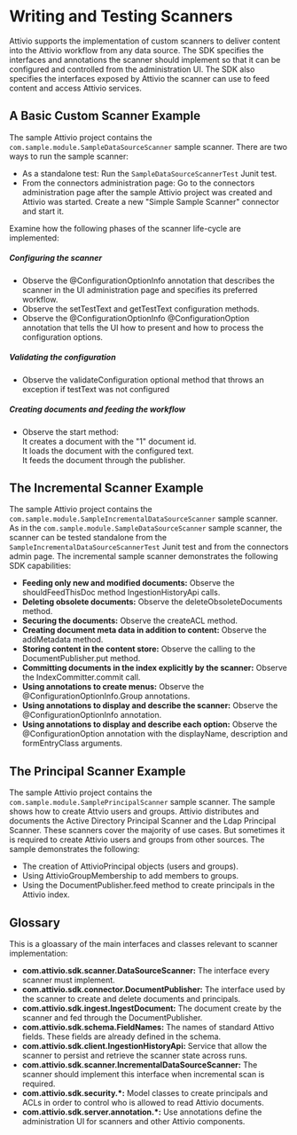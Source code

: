# Writing and Testing Scanners

Attivio supports the implementation of custom scanners to deliver content into the Attivio workflow from any data source. The SDK specifies the interfaces and annotations the scanner should implement so that
it can be configured and controlled from the administration UI. The SDK also specifies the interfaces exposed by Attivio the scanner can use to feed content and access Attivio services.

## A Basic Custom Scanner Example

The sample Attivio project contains the `com.sample.module.SampleDataSourceScanner` sample scanner. There are two ways to run the sample scanner:
- As a standalone test: Run the `SampleDataSourceScannerTest` Junit test.
- From the connectors administration page: Go to the connectors administration page after the sample Attivio project was created and Attivio was started. Create a new "Simple Sample Scanner" connector and start it.

Examine how the following phases of the scanner life-cycle are implemented:

##### Configuring the scanner
- Observe the @ConfigurationOptionInfo annotation that describes the scanner in the UI administration page and specifies its preferred workflow.
- Observe the setTestText and getTestText configuration methods.
- Observe the @ConfigurationOptionInfo @ConfigurationOption annotation that tells the UI how to present and how to process the configuration options.

##### Validating the configuration
- Observe the validateConfiguration optional method that throws an exception if testText was not configured

##### Creating documents and feeding the workflow
- Observe the start method:  
	It creates a document with the "1" document id.  
	It loads the document with the configured text.  
	It feeds the document through the publisher.  


## The Incremental Scanner Example

The sample Attivio project contains the `com.sample.module.SampleIncrementalDataSourceScanner` sample scanner. As in the `com.sample.module.SampleDataSourceScanner` sample scanner,
the scanner can be tested standalone from the `SampleIncrementalDataSourceScannerTest` Junit test and from the connectors admin page. The incremental sample scanner demonstrates the following SDK capabilities:
- **Feeding only new and modified documents:** Observe the shouldFeedThisDoc method IngestionHistoryApi calls.
- **Deleting obsolete documents:** Observe the deleteObsoleteDocuments method.
- **Securing the documents:** Observe the createACL method.
- **Creating document meta data in addition to content:** Observe the addMetadata method.
- **Storing content in the content store:** Observe the calling to the DocumentPublisher.put method.
- **Committing documents in the index explicitly by the scanner:** Observe the IndexCommitter.commit call.
- **Using annotations to create menus:** Observe the @ConfigurationOptionInfo.Group annotations.
- **Using annotations to display and describe the scanner:** Observe the @ConfigurationOptionInfo annotation.
- **Using annotations to display and describe each option:** Observe the @ConfigurationOption annotation with the displayName, description and formEntryClass arguments.


## The Principal Scanner Example

The sample Attivio project contains the `com.sample.module.SamplePrincipalScanner` sample scanner. The sample shows how to create Attvio users and groups.
Attivio distributes and documents the Active Directory Principal Scanner and the Ldap Principal Scanner. These scanners cover the majority of use cases. But sometimes it is required
to create Attivio users and groups from other sources. The sample demonstrates the following:  
- The creation of AttivioPrincipal objects (users and groups).
- Using AttivioGroupMembership to add members to groups.
- Using the DocumentPublisher.feed method to create principals in the Attivio index.


## Glossary

This is a gloassary of the main interfaces and classes relevant to scanner implementation:  

 - **com.attivio.sdk.scanner.DataSourceScanner:** The interface every scanner must implement.  
 - **com.attivio.sdk.connector.DocumentPublisher:** The interface used by the scanner to create and delete documents and principals.  
 - **com.attivio.sdk.ingest.IngestDocument:** The document create by the scanner and fed through the DocumentPublisher.  
 - **com.attivio.sdk.schema.FieldNames:** The names of standard Attivo fields. These fields are already defined in the schema.  
 - **com.attivio.sdk.client.IngestionHistoryApi:** Service that allow the scanner to persist and retrieve the scanner state across runs.  
 - **com.attivio.sdk.scanner.IncrementalDataSourceScanner:** The scanner should implement this interface when incremental scan is required.  
 - **com.attivio.sdk.security.*:** Model classes to create principals and ACLs in order to control who is allowed to read Attivio documents.  
 - **com.attivio.sdk.server.annotation.*:** Use annotations define the administration UI for scanners and other Attivio components.  

